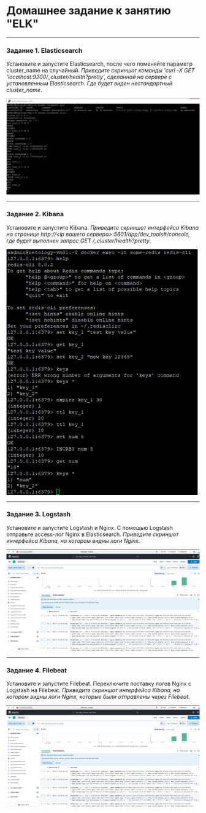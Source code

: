 # Домашнее задание к занятию "ELK"

---

### Задание 1. Elasticsearch 

Установите и запустите Elasticsearch, после чего поменяйте параметр cluster_name на случайный. 
*Приведите скриншот команды 'curl -X GET 'localhost:9200/_cluster/health?pretty', сделанной на сервере с установленным Elasticsearch. Где будет виден нестандартный cluster_name*.

![Задание 1](https://github.com/KokinAlexey/all-hw/blob/main/hw-11-03-elk/images/img1.jpg)

---

### Задание 2. Kibana

Установите и запустите Kibana.
*Приведите скриншот интерфейса Kibana на странице http://<ip вашего сервера>:5601/app/dev_tools#/console, где будет выполнен запрос GET /_cluster/health?pretty*.

![Задание 2](https://github.com/KokinAlexey/all-hw/blob/main/hw-11-03-elk/images/img2.jpg)

---

### Задание 3. Logstash

Установите и запустите Logstash и Nginx. С помощью Logstash отправьте access-лог Nginx в Elasticsearch. 
*Приведите скриншот интерфейса Kibana, на котором видны логи Nginx.*

![Задание 3](https://github.com/KokinAlexey/all-hw/blob/main/hw-11-03-elk/images/img4.jpg)

---

### Задание 4. Filebeat

Установите и запустите Filebeat. Переключите поставку логов Nginx с Logstash на Filebeat. 
*Приведите скриншот интерфейса Kibana, на котором видны логи Nginx, которые были отправлены через Filebeat.*

![Задание 4](https://github.com/KokinAlexey/all-hw/blob/main/hw-11-03-elk/images/img4.jpg)

